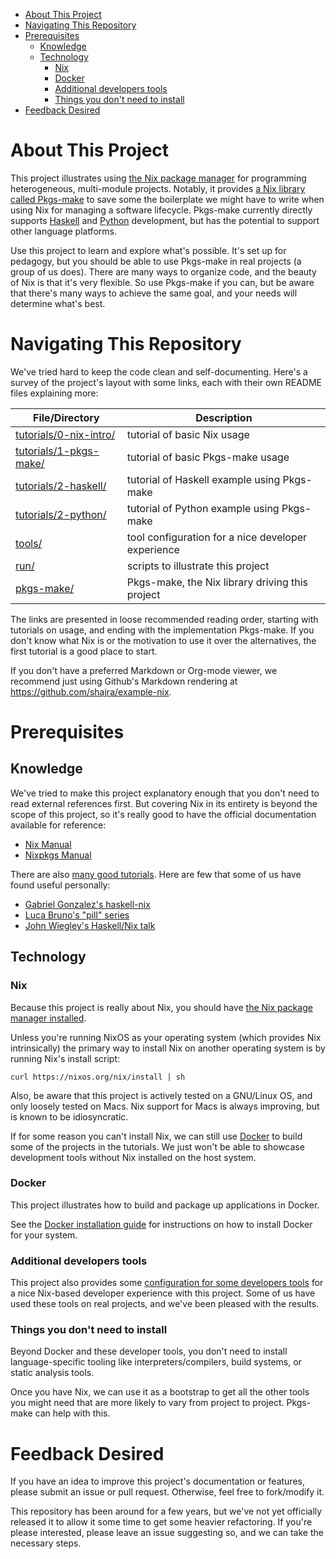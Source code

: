 - [About This Project](#org4a60b6d)
- [Navigating This Repository](#org4f15fb2)
- [Prerequisites](#orgee6216b)
  - [Knowledge](#orgea1efe0)
  - [Technology](#org4296866)
    - [Nix](#orgdd1c8d3)
    - [Docker](#org67f83c3)
    - [Additional developers tools](#org370fba1)
    - [Things you don't need to install](#org3f4d7bf)
- [Feedback Desired](#orgf9227b0)



<a id="org4a60b6d"></a>

# About This Project

This project illustrates using [the Nix package manager](https://nixos.org/nix) for programming heterogeneous, multi-module projects. Notably, it provides [a Nix library called Pkgs-make](./pkgs-make/README.md) to save some the boilerplate we might have to write when using Nix for managing a software lifecycle. Pkgs-make currently directly supports [Haskell](https://haskell.org) and [Python](https://www.python.org/) development, but has the potential to support other language platforms.

Use this project to learn and explore what's possible. It's set up for pedagogy, but you should be able to use Pkgs-make in real projects (a group of us does). There are many ways to organize code, and the beauty of Nix is that it's very flexible. So use Pkgs-make if you can, but be aware that there's many ways to achieve the same goal, and your needs will determine what's best.


<a id="org4f15fb2"></a>

# Navigating This Repository

We've tried hard to keep the code clean and self-documenting. Here's a survey of the project's layout with some links, each with their own README files explaining more:

| File/Directory                                    | Description                                        |
|------------------------------------------------- |-------------------------------------------------- |
| [tutorials/0-nix-intro/](./tutorials/0-nix-intro) | tutorial of basic Nix usage                        |
| [tutorials/1-pkgs-make/](./tutorials/1-pkgs-make) | tutorial of basic Pkgs-make usage                  |
| [tutorials/2-haskell/](./tutorials/2-haskell)     | tutorial of Haskell example using Pkgs-make        |
| [tutorials/2-python/](./tutorials/2-python)       | tutorial of Python example using Pkgs-make         |
| [tools/](./tools)                                 | tool configuration for a nice developer experience |
| [run/](./run)                                     | scripts to illustrate this project                 |
| [pkgs-make/](./pkgs-make)                         | Pkgs-make, the Nix library driving this project    |

The links are presented in loose recommended reading order, starting with tutorials on usage, and ending with the implementation Pkgs-make. If you don't know what Nix is or the motivation to use it over the alternatives, the first tutorial is a good place to start.

If you don't have a preferred Markdown or Org-mode viewer, we recommend just using Github's Markdown rendering at <https://github.com/shajra/example-nix>.


<a id="orgee6216b"></a>

# Prerequisites


<a id="orgea1efe0"></a>

## Knowledge

We've tried to make this project explanatory enough that you don't need to read external references first. But covering Nix in its entirety is beyond the scope of this project, so it's really good to have the official documentation available for reference:

-   [Nix Manual](https://nixos.org/nix/manual)
-   [Nixpkgs Manual](https://nixos.org/nixpkgs/manual)

There are also [many good tutorials](https://www.google.com/search?q=nix+tutorial). Here are few that some of us have found useful personally:

-   [Gabriel Gonzalez's haskell-nix](https://github.com/Gabriel439/haskell-nix)
-   [Luca Bruno's "pill" series](http://lethalman.blogspot.com/2014/07/nix-pill-1-why-you-should-give-it-try.html)
-   [John Wiegley's Haskell/Nix talk](https://www.youtube.com/watch?v=G9yiJ7d5LeI)


<a id="org4296866"></a>

## Technology


<a id="orgdd1c8d3"></a>

### Nix

Because this project is really about Nix, you should have [the Nix package manager installed](https://nixos.org/nix/manual/#chap-installation).

Unless you're running NixOS as your operating system (which provides Nix intrinsically) the primary way to install Nix on another operating system is by running Nix's install script:

```shell
curl https://nixos.org/nix/install | sh
```

Also, be aware that this project is actively tested on a GNU/Linux OS, and only loosely tested on Macs. Nix support for Macs is always improving, but is known to be idiosyncratic.

If for some reason you can't install Nix, we can still use [Docker](https://www.docker.com) to build some of the projects in the tutorials. We just won't be able to showcase development tools without Nix installed on the host system.


<a id="org67f83c3"></a>

### Docker

This project illustrates how to build and package up applications in Docker.

See the [Docker installation guide](https://docs.docker.com/install) for instructions on how to install Docker for your system.


<a id="org370fba1"></a>

### Additional developers tools

This project also provides some [configuration for some developers tools](./tools) for a nice Nix-based developer experience with this project. Some of us have used these tools on real projects, and we've been pleased with the results.


<a id="org3f4d7bf"></a>

### Things you don't need to install

Beyond Docker and these developer tools, you don't need to install language-specific tooling like interpreters/compilers, build systems, or static analysis tools.

Once you have Nix, we can use it as a bootstrap to get all the other tools you might need that are more likely to vary from project to project. Pkgs-make can help with this.


<a id="orgf9227b0"></a>

# Feedback Desired

If you have an idea to improve this project's documentation or features, please submit an issue or pull request. Otherwise, feel free to fork/modify it.

This repository has been around for a few years, but we've not yet officially released it to allow it some time to get some heavier refactoring. If you're please interested, please leave an issue suggesting so, and we can take the necessary steps.
